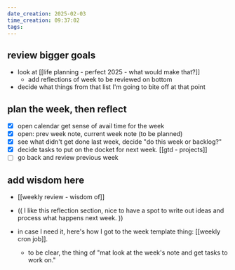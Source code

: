 ```yaml
---
date_creation: 2025-02-03
time_creation: 09:37:02
tags:
---
```

## review bigger goals
- look at [[life planning - perfect 2025 - what would make that?]]
	- add reflections of week to be reviewed on bottom
- decide what things from that list I'm going to bite off at that point

## plan the week, then reflect
- [x] open calendar get sense of avail time for the week
- [x] open: prev week note, current week note (to be planned)
- [x] see what didn't get done last week, decide "do this week or backlog?"
- [x] decide tasks to put on the docket for next week. [[gtd - projects]]
- [ ] go back and review previous week

## add wisdom here
- [[weekly review - wisdom of]]

- (( I like this reflection section, nice to have a spot to write out ideas and process what happens next week. ))
- in case I need it, here's how I got to the week template thing: [[weekly cron job]].
	- to be clear, the thing of "mat look at the week's note and get tasks to work on."
